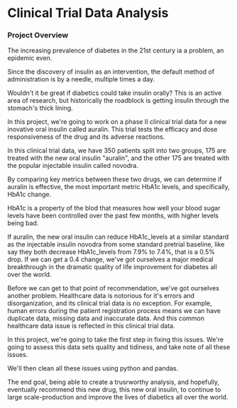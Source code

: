 # Clinical Trial Data Analysis

### Project Overview

The increasing prevalence of diabetes in the 21st century ia a problem, an epidemic even.

Since the discovery of insulin as an intervention, the default method of administration is by a needle, multiple times a day.

Wouldn't it be great if diabetics could take insulin orally? This is an active area of research, but historically the roadblock is getting insulin through the stomach's thick lining.

In this project, we're going to work on a phase II clinical trial data for a new inovative oral insulin called auralin. This trial tests the efficacy and dose responsiveness of the drug and its adverse  reactions. 

In this clinical trial data, we have 350 patients split into two groups, 175 are treated with the new oral insulin "auralin", and the other 175 are treated with the popular injectable insulin called novodra. 

By comparing key metrics between these two drugs, we can determine if auralin is effective, the most important metric HbA1c levels, and specifically, HbA1c change.

HbA1c is a property of the blod that measures how well your blood sugar levels have been controlled over the past few months, with higher levels being bad. 

If auralin, the new oral insulin can reduce HbA1c_levels at a similar standard as the injectable insulin novodra from some standard pretrial baseline, like say they both decrease HbA1c_levels from 7.9% to 7.4%, that is a 0.5% drop. 
If we can get a 0.4 change, we've got ourselves a major medical breakthrough in the dramatic quality of life improvement for diabetes all over the world.

Before we can get to that point of recommendation, we've got ourselves another problem. 
Healthcare data is notorious for it's errors and disorganization, and its clinical trial data is no exception. 
For example, human errors during the patient registration process means we can have duplicate data, missing data and inaccurate data. 
And this common healthcare data issue is reflected in this clinical trial data. 

In this project, we're going to take the first step in fixing this issues. 
We're going to assess this data sets quality and tidiness, and take note of all these issues. 

We'll then clean all these issues using python and pandas.

The end goal, being able to create a trusrworthy analysis, and hopefully, eventually recommend this new drug, this new oral insulin, to continue to large scale-production and improve the lives of diabetics all over the world. 
